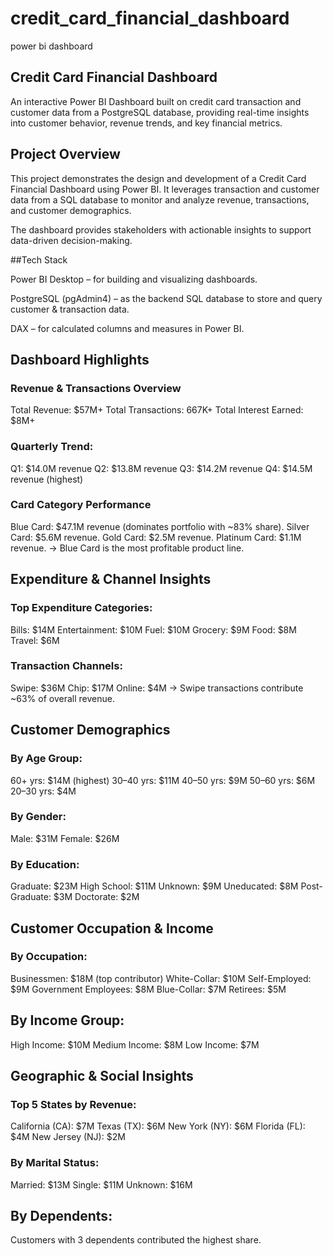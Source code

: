 # credit_card_financial_dashboard
power bi dashboard 

## Credit Card Financial Dashboard

An interactive Power BI Dashboard built on credit card transaction and customer data from a PostgreSQL database, providing real-time insights into customer behavior, revenue trends, and key financial metrics.

## Project Overview

This project demonstrates the design and development of a Credit Card Financial Dashboard using Power BI.
It leverages transaction and customer data from a SQL database to monitor and analyze revenue, transactions, and customer demographics.

The dashboard provides stakeholders with actionable insights to support data-driven decision-making.

##Tech Stack

Power BI Desktop – for building and visualizing dashboards.

PostgreSQL (pgAdmin4) – as the backend SQL database to store and query customer & transaction data.

DAX – for calculated columns and measures in Power BI.

## Dashboard Highlights
### Revenue & Transactions Overview

Total Revenue: $57M+
Total Transactions: 667K+
Total Interest Earned: $8M+

### Quarterly Trend:

Q1: $14.0M revenue
Q2: $13.8M revenue
Q3: $14.2M revenue
Q4: $14.5M revenue (highest)

### Card Category Performance

Blue Card: $47.1M revenue (dominates portfolio with ~83% share).
Silver Card: $5.6M revenue.
Gold Card: $2.5M revenue.
Platinum Card: $1.1M revenue.
-> Blue Card is the most profitable product line.

## Expenditure & Channel Insights

### Top Expenditure Categories:

Bills: $14M
Entertainment: $10M
Fuel: $10M
Grocery: $9M
Food: $8M
Travel: $6M

### Transaction Channels:

Swipe: $36M
Chip: $17M
Online: $4M
-> Swipe transactions contribute ~63% of overall revenue.

## Customer Demographics

### By Age Group:

60+ yrs: $14M (highest)
30–40 yrs: $11M
40–50 yrs: $9M
50–60 yrs: $6M
20–30 yrs: $4M

### By Gender:

Male: $31M
Female: $26M

### By Education:

Graduate: $23M
High School: $11M
Unknown: $9M
Uneducated: $8M
Post-Graduate: $3M
Doctorate: $2M

## Customer Occupation & Income

### By Occupation:

Businessmen: $18M (top contributor)
White-Collar: $10M
Self-Employed: $9M
Government Employees: $8M
Blue-Collar: $7M
Retirees: $5M

## By Income Group:

High Income: $10M
Medium Income: $8M
Low Income: $7M

## Geographic & Social Insights

### Top 5 States by Revenue:

California (CA): $7M
Texas (TX): $6M
New York (NY): $6M
Florida (FL): $4M
New Jersey (NJ): $2M

### By Marital Status:

Married: $13M
Single: $11M
Unknown: $16M

## By Dependents:

Customers with 3 dependents contributed the highest share.
